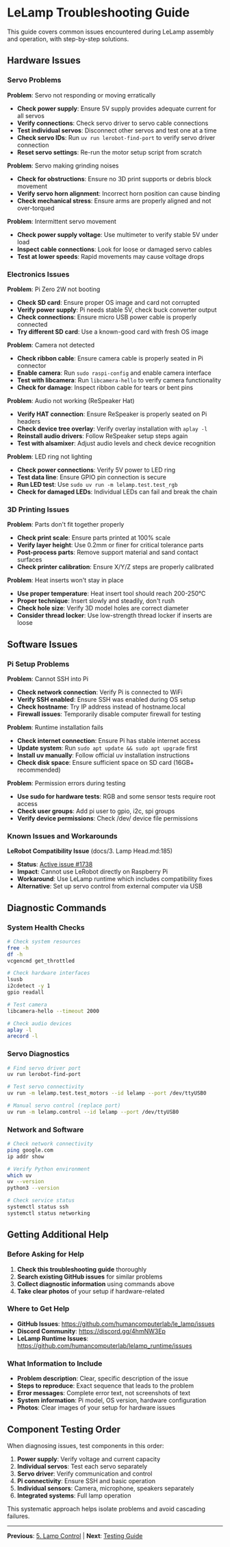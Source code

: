 # LeLamp Troubleshooting Guide

This guide covers common issues encountered during LeLamp assembly and operation, with step-by-step solutions.

## Hardware Issues

### Servo Problems

**Problem**: Servo not responding or moving erratically
- **Check power supply**: Ensure 5V supply provides adequate current for all servos
- **Verify connections**: Check servo driver to servo cable connections
- **Test individual servos**: Disconnect other servos and test one at a time
- **Check servo IDs**: Run `uv run lerobot-find-port` to verify servo driver connection
- **Reset servo settings**: Re-run the motor setup script from scratch

**Problem**: Servo making grinding noises
- **Check for obstructions**: Ensure no 3D print supports or debris block movement
- **Verify servo horn alignment**: Incorrect horn position can cause binding
- **Check mechanical stress**: Ensure arms are properly aligned and not over-torqued

**Problem**: Intermittent servo movement
- **Check power supply voltage**: Use multimeter to verify stable 5V under load
- **Inspect cable connections**: Look for loose or damaged servo cables
- **Test at lower speeds**: Rapid movements may cause voltage drops

### Electronics Issues

**Problem**: Pi Zero 2W not booting
- **Check SD card**: Ensure proper OS image and card not corrupted
- **Verify power supply**: Pi needs stable 5V, check buck converter output
- **Check connections**: Ensure micro USB power cable is properly connected
- **Try different SD card**: Use a known-good card with fresh OS image

**Problem**: Camera not detected
- **Check ribbon cable**: Ensure camera cable is properly seated in Pi connector
- **Enable camera**: Run `sudo raspi-config` and enable camera interface
- **Test with libcamera**: Run `libcamera-hello` to verify camera functionality
- **Check for damage**: Inspect ribbon cable for tears or bent pins

**Problem**: Audio not working (ReSpeaker Hat)
- **Verify HAT connection**: Ensure ReSpeaker is properly seated on Pi headers
- **Check device tree overlay**: Verify overlay installation with `aplay -l`
- **Reinstall audio drivers**: Follow ReSpeaker setup steps again
- **Test with alsamixer**: Adjust audio levels and check device recognition

**Problem**: LED ring not lighting
- **Check power connections**: Verify 5V power to LED ring
- **Test data line**: Ensure GPIO pin connection is secure
- **Run LED test**: Use `sudo uv run -m lelamp.test.test_rgb`
- **Check for damaged LEDs**: Individual LEDs can fail and break the chain

### 3D Printing Issues

**Problem**: Parts don't fit together properly
- **Check print scale**: Ensure parts printed at 100% scale
- **Verify layer height**: Use 0.2mm or finer for critical tolerance parts
- **Post-process parts**: Remove support material and sand contact surfaces
- **Check printer calibration**: Ensure X/Y/Z steps are properly calibrated

**Problem**: Heat inserts won't stay in place
- **Use proper temperature**: Heat insert tool should reach 200-250°C
- **Proper technique**: Insert slowly and steadily, don't rush
- **Check hole size**: Verify 3D model holes are correct diameter
- **Consider thread locker**: Use low-strength thread locker if inserts are loose

## Software Issues

### Pi Setup Problems

**Problem**: Cannot SSH into Pi
- **Check network connection**: Verify Pi is connected to WiFi
- **Verify SSH enabled**: Ensure SSH was enabled during OS setup
- **Check hostname**: Try IP address instead of hostname.local
- **Firewall issues**: Temporarily disable computer firewall for testing

**Problem**: Runtime installation fails
- **Check internet connection**: Ensure Pi has stable internet access
- **Update system**: Run `sudo apt update && sudo apt upgrade` first
- **Install uv manually**: Follow official uv installation instructions
- **Check disk space**: Ensure sufficient space on SD card (16GB+ recommended)

**Problem**: Permission errors during testing
- **Use sudo for hardware tests**: RGB and some sensor tests require root access
- **Check user groups**: Add pi user to gpio, i2c, spi groups
- **Verify device permissions**: Check /dev/ device file permissions

### Known Issues and Workarounds

**LeRobot Compatibility Issue** (docs/3. Lamp Head.md:185)
- **Status**: [Active issue #1738](https://github.com/huggingface/lerobot/issues/1738)
- **Impact**: Cannot use LeRobot directly on Raspberry Pi
- **Workaround**: Use LeLamp runtime which includes compatibility fixes
- **Alternative**: Set up servo control from external computer via USB

## Diagnostic Commands

### System Health Checks
```bash
# Check system resources
free -h
df -h
vcgencmd get_throttled

# Check hardware interfaces
lsusb
i2cdetect -y 1
gpio readall

# Test camera
libcamera-hello --timeout 2000

# Check audio devices
aplay -l
arecord -l
```

### Servo Diagnostics
```bash
# Find servo driver port
uv run lerobot-find-port

# Test servo connectivity
uv run -m lelamp.test.test_motors --id lelamp --port /dev/ttyUSB0

# Manual servo control (replace port)
uv run -m lelamp.control --id lelamp --port /dev/ttyUSB0
```

### Network and Software
```bash
# Check network connectivity
ping google.com
ip addr show

# Verify Python environment
which uv
uv --version
python3 --version

# Check service status
systemctl status ssh
systemctl status networking
```

## Getting Additional Help

### Before Asking for Help
1. **Check this troubleshooting guide** thoroughly
2. **Search existing GitHub issues** for similar problems
3. **Collect diagnostic information** using commands above
4. **Take clear photos** of your setup if hardware-related

### Where to Get Help
- **GitHub Issues**: https://github.com/humancomputerlab/le_lamp/issues
- **Discord Community**: https://discord.gg/4hmNW3Ep
- **LeLamp Runtime Issues**: https://github.com/humancomputerlab/lelamp_runtime/issues

### What Information to Include
- **Problem description**: Clear, specific description of the issue
- **Steps to reproduce**: Exact sequence that leads to the problem
- **Error messages**: Complete error text, not screenshots of text
- **System information**: Pi model, OS version, hardware configuration
- **Photos**: Clear images of your setup for hardware issues

## Component Testing Order

When diagnosing issues, test components in this order:

1. **Power supply**: Verify voltage and current capacity
2. **Individual servos**: Test each servo separately
3. **Servo driver**: Verify communication and control
4. **Pi connectivity**: Ensure SSH and basic operation
5. **Individual sensors**: Camera, microphone, speakers separately
6. **Integrated systems**: Full lamp operation

This systematic approach helps isolate problems and avoid cascading failures.

---

**Previous**: [5. Lamp Control](./5.%20Lamp%20Control.md) | **Next**: [Testing Guide](./7.%20Testing%20Guide.md)